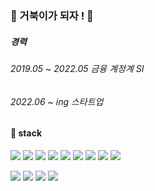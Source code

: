 ### 🌱  거북이가 되자 ! 🌱 

##### 경력
###### 2019.05 ~ 2022.05 금융 계정계 SI
###### 2022.06 ~ ing 스타트업

<!--
**jedje/jedje** is a ✨ _special_ ✨ repository because its `README.md` (this file) appears on your GitHub profile.

Here are some ideas to get you started:

- 🔭 I’m currently working on ...
- 🌱 I’m currently learning ...
- 👯 I’m looking to collaborate on ...
- 🤔 I’m looking for help with ...
- 💬 Ask me about ...
- 📫 How to reach me: ...
- 😄 Pronouns: ...
- ⚡ Fun fact: ...
-->
#### 🔭 stack
<div>
  <p>  
  <img src="https://img.shields.io/badge/java-007396?style=flat-square&logo=java&logoColor=white"/>
  <img src="https://img.shields.io/badge/Spring-6DB33F?style=flat-square&logo=Spring&logoColor=white"/>
  <img src="https://img.shields.io/badge/postgreSQL-blue?style=flat-square&logo=postgreSQL&logoColor=white"/>
  <img src="https://img.shields.io/badge/Linux-FCC624?style=flat-square&logo=linux&logoColor=black"/>
  <img src="https://img.shields.io/badge/javascript-yellow?style=flat-square&logo=javascript&logoColor=white"/>
  <img src="https://img.shields.io/badge/jQuery-0769AD?style=flat-square&logo=jQuery&logoColor=white"/>
  <img src="https://img.shields.io/badge/Vue.js-4FC08D?style=flat-square&logo=Vue.js&logoColor=white"/>
  <img src="https://img.shields.io/badge/HTML5-E34F26?style=flat-square&logo=html5&logoColor=white"/>
  <img src="https://img.shields.io/badge/CSS3-1572B6?style=flat-square&logo=css3&logoColor=white"/>
  </p>

  <p>
  <img src="https://img.shields.io/badge/pro*c-A8B9CC?style=flat-square&logo=pro*c&logoColor=white"/>
  <img src="https://img.shields.io/badge/oracle-lightgrey?style=flat-square&logo=oracle&logoColor=red"/>
  <img src="https://img.shields.io/badge/Linux-FCC624?style=flat-square&logo=linux&logoColor=black"/>
  <img src="https://img.shields.io/badge/javascript-yellow?style=flat-square&logo=javascript&logoColor=white"/>
  </p>
</div>

